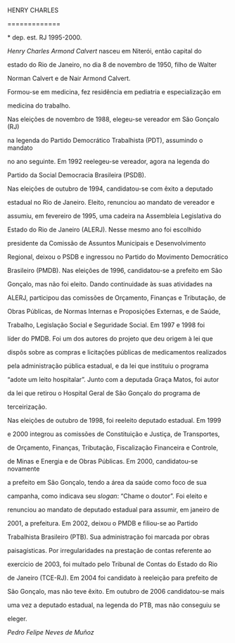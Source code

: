 HENRY CHARLES

=============



\* dep. est. RJ 1995-2000.



*Henry Charles Armond Calvert* nasceu em Niterói, então capital do

estado do Rio de Janeiro, no dia 8 de novembro de 1950, filho de Walter

Norman Calvert e de Nair Armond Calvert.



Formou-se em medicina, fez residência em pediatria e especialização em

medicina do trabalho.



Nas eleições de novembro de 1988, elegeu-se vereador em São Gonçalo (RJ)

na legenda do Partido Democrático Trabalhista (PDT), assumindo o mandato

no ano seguinte. Em 1992 reelegeu-se vereador, agora na legenda do

Partido da Social Democracia Brasileira (PSDB).



Nas eleições de outubro de 1994, candidatou-se com êxito a deputado

estadual no Rio de Janeiro. Eleito, renunciou ao mandato de vereador e

assumiu, em fevereiro de 1995, uma cadeira na Assembleia Legislativa do

Estado do Rio de Janeiro (ALERJ). Nesse mesmo ano foi escolhido

presidente da Comissão de Assuntos Municipais e Desenvolvimento

Regional, deixou o PSDB e ingressou no Partido do Movimento Democrático

Brasileiro (PMDB). Nas eleições de 1996, candidatou-se a prefeito em São

Gonçalo, mas não foi eleito. Dando continuidade às suas atividades na

ALERJ, participou das comissões de Orçamento, Finanças e Tributação, de

Obras Públicas, de Normas Internas e Proposições Externas, e de Saúde,

Trabalho, Legislação Social e Seguridade Social. Em 1997 e 1998 foi

líder do PMDB. Foi um dos autores do projeto que deu origem à lei que

dispôs sobre as compras e licitações públicas de medicamentos realizados

pela administração pública estadual, e da lei que instituiu o programa

“adote um leito hospitalar”. Junto com a deputada Graça Matos, foi autor

da lei que retirou o Hospital Geral de São Gonçalo do programa de

terceirização.



Nas eleições de outubro de 1998, foi reeleito deputado estadual. Em 1999

e 2000 integrou as comissões de Constituição e Justiça, de Transportes,

de Orçamento, Finanças, Tributação, Fiscalização Financeira e Controle,

de Minas e Energia e de Obras Públicas. Em 2000, candidatou-se novamente

a prefeito em São Gonçalo, tendo a área da saúde como foco de sua

campanha, como indicava seu *slogan*: “Chame o doutor”. Foi eleito e

renunciou ao mandato de deputado estadual para assumir, em janeiro de

2001, a prefeitura. Em 2002, deixou o PMDB e filiou-se ao Partido

Trabalhista Brasileiro (PTB). Sua administração foi marcada por obras

paisagísticas. Por irregularidades na prestação de contas referente ao

exercício de 2003, foi multado pelo Tribunal de Contas do Estado do Rio

de Janeiro (TCE-RJ). Em 2004 foi candidato à reeleição para prefeito de

São Gonçalo, mas não teve êxito. Em outubro de 2006 candidatou-se mais

uma vez a deputado estadual, na legenda do PTB, mas não conseguiu se

eleger.



*Pedro Felipe Neves de Muñoz*



